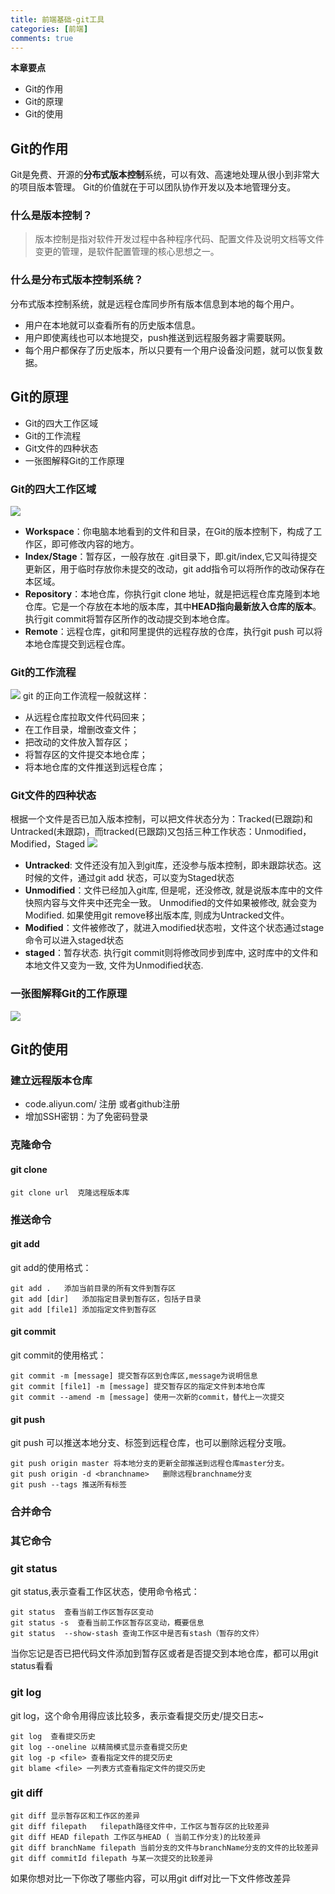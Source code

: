 ```yaml
---
title: 前端基础-git工具
categories: [前端]
comments: true
---
```

**本章要点**
- Git的作用
- Git的原理
- Git的使用

## Git的作用
Git是免费、开源的**分布式版本控制**系统，可以有效、高速地处理从很小到非常大的项目版本管理。
Git的价值就在于可以团队协作开发以及本地管理分支。
### 什么是版本控制？
> 版本控制是指对软件开发过程中各种程序代码、配置文件及说明文档等文件变更的管理，是软件配置管理的核心思想之一。
### 什么是分布式版本控制系统？
分布式版本控制系统，就是远程仓库同步所有版本信息到本地的每个用户。
- 用户在本地就可以查看所有的历史版本信息。
- 用户即使离线也可以本地提交，push推送到远程服务器才需要联网。
- 每个用户都保存了历史版本，所以只要有一个用户设备没问题，就可以恢复数据。

## Git的原理
- Git的四大工作区域
- Git的工作流程
- Git文件的四种状态
- 一张图解释Git的工作原理

### Git的四大工作区域
![](https://user-gold-cdn.xitu.io/2020/6/25/172ea283b8925e39?w=1314&h=1027&f=png&s=75979)
- **Workspace**：你电脑本地看到的文件和目录，在Git的版本控制下，构成了工作区，即可修改内容的地方。
- **Index/Stage**：暂存区，一般存放在 .git目录下，即.git/index,它又叫待提交更新区，用于临时存放你未提交的改动，git add指令可以将所作的改动保存在本区域。
- **Repository**：本地仓库，你执行git clone 地址，就是把远程仓库克隆到本地仓库。它是一个存放在本地的版本库，其中**HEAD指向最新放入仓库的版本**。执行git commit将暂存区所作的改动提交到本地仓库。
- **Remote**：远程仓库，git和阿里提供的远程存放的仓库，执行git push 可以将本地仓库提交到远程仓库。

### Git的工作流程

![](https://user-gold-cdn.xitu.io/2020/6/26/172f02fc758ed96d?w=1254&h=1010&f=png&s=113385)
git 的正向工作流程一般就这样：
- 从远程仓库拉取文件代码回来；
- 在工作目录，增删改查文件；
- 把改动的文件放入暂存区；
- 将暂存区的文件提交本地仓库；
- 将本地仓库的文件推送到远程仓库；

### Git文件的四种状态
根据一个文件是否已加入版本控制，可以把文件状态分为：Tracked(已跟踪)和Untracked(未跟踪)，而tracked(已跟踪)又包括三种工作状态：Unmodified，Modified，Staged
![](https://user-gold-cdn.xitu.io/2020/6/21/172d5ecd2d130275?w=1557&h=820&f=png&s=106243)
- **Untracked**: 文件还没有加入到git库，还没参与版本控制，即未跟踪状态。这时候的文件，通过git add 状态，可以变为Staged状态
- **Unmodified**：文件已经加入git库, 但是呢，还没修改, 就是说版本库中的文件快照内容与文件夹中还完全一致。 Unmodified的文件如果被修改, 就会变为Modified. 如果使用git remove移出版本库, 则成为Untracked文件。
- **Modified**：文件被修改了，就进入modified状态啦，文件这个状态通过stage命令可以进入staged状态
- **staged**：暂存状态. 执行git commit则将修改同步到库中, 这时库中的文件和本地文件又变为一致, 文件为Unmodified状态.  

### 一张图解释Git的工作原理
![](https://user-gold-cdn.xitu.io/2020/6/22/172dc85dbffd9ee9?w=1538&h=828&f=png&s=252469)

## Git的使用

### 建⽴远程版本仓库
- code.aliyun.com/ 注册 或者github注册
- 增加SSH密钥：为了免密码登录

### 克隆命令
#### git clone
```
git clone url  克隆远程版本库
```
### 推送命令

#### git add
git add的使用格式：
```
git add .	添加当前目录的所有文件到暂存区
git add [dir]	添加指定目录到暂存区，包括子目录
git add [file1]	添加指定文件到暂存区
```
#### git commit
git commit的使用格式：
```
git commit -m [message] 提交暂存区到仓库区,message为说明信息
git commit [file1] -m [message] 提交暂存区的指定文件到本地仓库
git commit --amend -m [message] 使用一次新的commit，替代上一次提交
```
#### git push
git push 可以推送本地分支、标签到远程仓库，也可以删除远程分支哦。
```
git push origin master 将本地分支的更新全部推送到远程仓库master分支。
git push origin -d <branchname>   删除远程branchname分支
git push --tags 推送所有标签
```
### 合并命令
### 其它命令
### git status  
git status,表示查看工作区状态，使用命令格式：
```
git status  查看当前工作区暂存区变动
git status -s  查看当前工作区暂存区变动，概要信息
git status  --show-stash 查询工作区中是否有stash（暂存的文件）
```
当你忘记是否已把代码文件添加到暂存区或者是否提交到本地仓库，都可以用git status看看

### git log
git log，这个命令用得应该比较多，表示查看提交历史/提交日志~
```
git log  查看提交历史
git log --oneline 以精简模式显示查看提交历史
git log -p <file> 查看指定文件的提交历史
git blame <file> 一列表方式查看指定文件的提交历史
```


### git diff
```
git diff 显示暂存区和工作区的差异
git diff filepath   filepath路径文件中，工作区与暂存区的比较差异
git diff HEAD filepath 工作区与HEAD ( 当前工作分支)的比较差异
git diff branchName filepath 当前分支的文件与branchName分支的文件的比较差异
git diff commitId filepath 与某一次提交的比较差异
```
如果你想对比一下你改了哪些内容，可以用git diff对比一下文件修改差异
